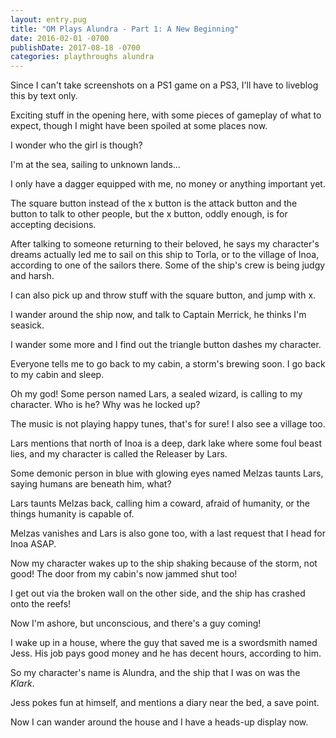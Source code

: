 ```yaml
---
layout: entry.pug
title: "OM Plays Alundra - Part 1: A New Beginning"
date: 2016-02-01 -0700
publishDate: 2017-08-18 -0700
categories: playthroughs alundra
---
```


Since I can't take screenshots on a PS1 game on a PS3, I'll have to liveblog this by text only.

Exciting stuff in the opening here, with some pieces of gameplay of what to expect, though I might have been spoiled at some places now.

I wonder who the girl is though?

I'm at the sea, sailing to unknown lands...

I only have a dagger equipped with me, no money or anything important yet.

The square button instead of the x button is the attack button and the button to talk to other people, but the x button, oddly enough, is for accepting decisions.

After talking to someone returning to their beloved, he says my character's dreams actually led me to sail on this ship to Torla, or to the village of Inoa, according to one of the sailors there. Some of the ship's crew is being judgy and harsh.

I can also pick up and throw stuff with the square button, and jump with x.

I wander around the ship now, and talk to Captain Merrick, he thinks I'm seasick.

I wander some more and I find out the triangle button dashes my character.

Everyone tells me to go back to my cabin, a storm's brewing soon. I go back to my cabin and sleep.

Oh my god! Some person named Lars, a sealed wizard, is calling to my character. Who is he? Why was he locked up?

The music is not playing happy tunes, that's for sure! I also see a village too.

Lars mentions that north of Inoa is a deep, dark lake where some foul beast lies, and my character is called the Releaser by Lars.

Some demonic person in blue with glowing eyes named Melzas taunts Lars, saying humans are beneath him, what?

Lars taunts Melzas back, calling him a coward, afraid of humanity, or the things humanity is capable of.

Melzas vanishes and Lars is also gone too, with a last request that I head for Inoa ASAP.

Now my character wakes up to the ship shaking because of the storm, not good! The door from my cabin's now jammed shut too!

I get out via the broken wall on the other side, and the ship has crashed onto the reefs!

Now I'm ashore, but unconscious, and there's a guy coming!

I wake up in a house, where the guy that saved me is a swordsmith named Jess. His job pays good money and he has decent hours, according to him.

So my character's name is Alundra, and the ship that I was on was the <em>Klark</em>.

Jess pokes fun at himself, and mentions a diary near the bed, a save point.

Now I can wander around the house and I have a heads-up display now.
